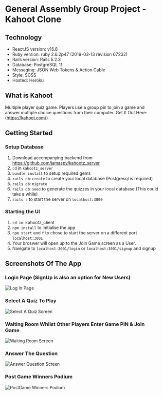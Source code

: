 # General Assembly Group Project - Kahoot Clone

## Technology
* ReactJS version: v16.8
* Ruby version: ruby 2.6.2p47 (2019-03-13 revision 67232)
* Rails version: Rails 5.2.3
* Database: PostgreSQL 11
* Messaging: JSON Web Tokens & Action Cable 
* Style: SCSS
* Hosted: Heroku


## What is Kahoot
Multiple player quiz game. Players use a group pin to join a game and answer multiple choice questions from their computer.
Get It Out Here: (https://kahoot.com/)

## Getting Started

### Setup Database
1. Download accompanying backend from https://github.com/jamaspy/kahootz_server
2. `cd` in `kahootz_server`
3. `bundle install` to setup required gems
4. `rails db:create` to create your local database (Postgresql is required)
5. `rails db:migrate` 
6. `rails db:seed` to generate the quizzes in your local database (This could take a while)
7. `rails s` to start the server on `localhost:3000`

### Starting the UI 
1. `cd in `kahootz_client`
2. `npm install` to initialise the app
3. `npm start` and `Y` to chose to start the server on a different port `localhost:3001`
4. Your broswer will open up to the Join Game screen as a User. 
5. Navigate to `localhost:3001/login` or `localhost:3001/signup` and signup

## Screenshots Of The App

### Login Page (SignUp is also an option for New Users)
![Log In Page](https://github.com/jamaspy/kahootz_client/blob/master/README_screenshots/login.png)
### Select A Quiz To Play 
![Select A Quiz Screen](https://github.com/jamaspy/kahootz_client/blob/master/README_screenshots/selectquiz.png)
### Waiting Room Whilst Other Players Enter Game PIN & Join Game
![Waiting Room Screen](https://github.com/jamaspy/kahootz_client/blob/master/README_screenshots/waitingroom.png)
### Answer The Question 
![Answer Question Screen](https://github.com/jamaspy/kahootz_client/blob/master/README_screenshots/answerquestion.png)
### Post Game Winners Podium
![PostGame Winners Podium](https://github.com/jamaspy/kahootz_client/blob/master/README_screenshots/podium.png)



